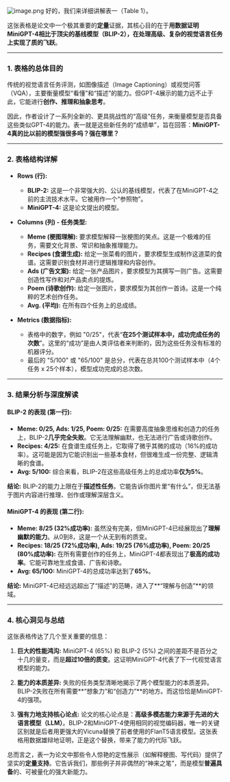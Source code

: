 ![image.png](https://cc-407-1376569927.cos.ap-guangzhou.myqcloud.com/cc-407-1376569927/images-obsidian/202509240854898.png)
好的，我们来详细讲解表一（Table 1）。

这张表格是论文中一个极其重要的**定量**证据，其核心目的在于**用数据证明MiniGPT-4相比于顶尖的基线模型（BLIP-2），在处理高级、复杂的视觉语言任务上实现了质的飞跃**。

---

### 1. 表格的总体目的

传统的视觉语言任务评测，如图像描述（Image Captioning）或视觉问答（VQA），主要衡量模型“看懂”和“描述”的能力。但GPT-4展示的能力远不止于此，它能进行**创作、推理和抽象思考**。

因此，作者设计了一系列全新的、更具挑战性的“高级”任务，来衡量模型是否具备这些类似GPT-4的能力。表一就是这些新任务的“成绩单”，旨在回答：**MiniGPT-4真的比以前的模型强很多吗？强在哪里？**

---

### 2. 表格结构详解

*   **Rows (行):**
    *   **BLIP-2:** 这是一个非常强大的、公认的基线模型，代表了在MiniGPT-4之前的主流技术水平。它被用作一个“参照物”。
    *   **MiniGPT-4:** 这是论文提出的模型。

*   **Columns (列) - 任务类型:**
    *   **Meme (梗图理解):** 要求模型解释一张梗图的笑点。这是一个极难的任务，需要文化背景、常识和抽象推理能力。
    *   **Recipes (食谱生成):** 给定一张菜肴的图片，要求模型生成制作这道菜的食谱。这需要识别食材并进行逻辑推理和内容创作。
    *   **Ads (广告文案):** 给定一张产品图片，要求模型为其撰写一则广告。这需要创造性写作和对产品卖点的提炼。
    *   **Poem (诗歌创作):** 给定一张图片，要求模型为其创作一首诗。这是一个纯粹的艺术创作任务。
    *   **Avg. (平均):** 在所有四个任务上的总成绩。

*   **Metrics (数据指标):**
    *   表格中的数字，例如 "0/25"，代表“**在25个测试样本中，成功完成任务的次数**”。这里的“成功”是由人类评估者来判断的，因为这些任务没有标准的机器评分。
    *   最后的 "5/100" 或 "65/100" 是总分，代表在总共100个测试样本中（4个任务 x 25个样本），模型成功完成的总次数。

---

### 3. 结果分析与深度解读

#### **BLIP-2 的表现 (第一行):**

*   **Meme: 0/25, Ads: 1/25, Poem: 0/25:** 在需要高度抽象思维和创造力的任务上，BLIP-2**几乎完全失败**。它无法理解幽默，也无法进行广告或诗歌创作。
*   **Recipes: 4/25:** 在食谱生成任务上，它取得了微乎其微的成功（16%的成功率）。这可能是因为它能识别出一些基本食材，但很难生成一份完整、逻辑清晰的食谱。
*   **Avg: 5/100:** 综合来看，BLIP-2在这些高级任务上的总成功率**仅为5%**。

**结论:** BLIP-2的能力上限在于**描述性任务**。它能告诉你图片里“有什么”，但无法基于图片内容进行推理、创作或理解深层含义。

#### **MiniGPT-4 的表现 (第二行):**

*   **Meme: 8/25 (32%成功率):** 虽然没有完美，但MiniGPT-4已经展现出了**理解幽默的能力**。从0到8，这是一个从无到有的质变。
*   **Recipes: 18/25 (72%成功率), Ads: 19/25 (76%成功率), Poem: 20/25 (80%成功率):** 在所有需要创作的任务上，MiniGPT-4都表现出了**极高的成功率**。它能可靠地生成食谱、广告和诗歌。
*   **Avg: 65/100:** MiniGPT-4的总成功率达到了**65%**。

**结论:** MiniGPT-4已经远远超出了“描述”的范畴，进入了**“理解与创造”**的领域。

---

### 4. 核心洞见与总结

这张表格传达了几个至关重要的信息：

1.  **巨大的性能鸿沟:** MiniGPT-4 (65%) 和 BLIP-2 (5%) 之间的差距不是百分之十几的量变，而是**超过10倍的质变**。这证明MiniGPT-4代表了下一代视觉语言模型的能力。

2.  **能力的本质差异:** 失败的任务类型清晰地揭示了两个模型能力的本质差异。BLIP-2失败在所有需要**“想象力”和“创造力”**的地方。而这恰恰是MiniGPT-4的强项。

3.  **强有力地支持核心论点:** 论文的核心论点是：**高级多模态能力来源于先进的大语言模型（LLM）**。BLIP-2和MiniGPT-4使用相同的视觉编码器，唯一的关键区别就是后者用更强大的Vicuna替换了前者使用的FlanT5语言模型。这张表格用数据雄辩地证明，正是这个替换，带来了能力的代际飞跃。

总而言之，表一为论文中那些令人惊艳的定性展示（如解释梗图、写代码）提供了坚实的**定量支持**。它告诉我们，那些例子并非偶然的“神来之笔”，而是模型**普遍具备**的、可被量化的强大新能力。